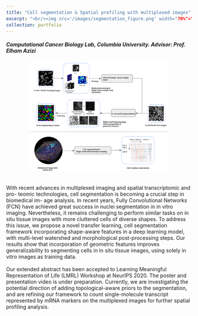 ```yaml
---
title: "Cell segmentation & Spatial profiling with multiplexed images"
excerpt: "<br/><img src='/images/segmentation_figure.png' width="70%">"
collection: portfolio
---
```

##### Computational Cancer Biology Lab, Columbia University. Advisor: Prof. Elham Azizi
<center><img src='/images/spatial_profiling.png' width="75%"></center><br><br>
With recent advances in multiplexed imaging and spatial transcriptomic and pro-
teomic technologies, cell segmentation is becoming a crucial step in biomedical im-
age analysis. In recent years, Fully Convolutional Networks (FCN) have achieved
great success in nuclei segmentation in in vitro imaging. Nevertheless, it remains
challenging to perform similar tasks on in situ tissue images with more cluttered
cells of diverse shapes. To address this issue, we propose a novel transfer learning, cell segmentation framework incorporating shape-aware features in a deep learning model, with
multi-level watershed and morphological post-processing steps. Our results show
that incorporation of geometric features improves generalizability to segmenting
cells in in situ tissue images, using solely in vitro images as training data. <br><br>
Our extended abstract has been accepted to Learning Meaningful Representation of Life (LMRL) Workshop at NeurlPS 2020. The poster and presentation video is under preparation. Currently, we are investigating the potential direction of adding topological-aware priors to the segmentation, and are refining our framework to count single-molecule transcript represented by mRNA markers on the multiplexed images for further spatial profiling analysis.
